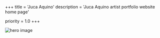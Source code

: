 +++
title = 'Juca Aquino'
description = 'Juca Aquino artist portfolio website home page'

priority = 1.0
+++

![hero image](https://placehold.co/1000x667)

